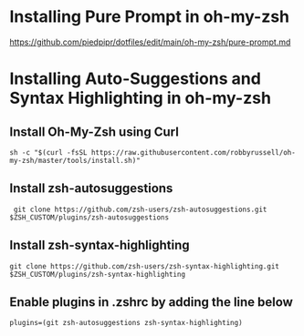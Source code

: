 Installing Pure Prompt in oh-my-zsh
======================================
https://github.com/piedpipr/dotfiles/edit/main/oh-my-zsh/pure-prompt.md




Installing Auto-Suggestions and Syntax Highlighting in oh-my-zsh
======================================

Install Oh-My-Zsh using Curl
--------------------------------

```sh -c "$(curl -fsSL https://raw.githubusercontent.com/robbyrussell/oh-my-zsh/master/tools/install.sh)"```

Install zsh-autosuggestions
--------------------------------
``` git clone https://github.com/zsh-users/zsh-autosuggestions.git $ZSH_CUSTOM/plugins/zsh-autosuggestions```

Install zsh-syntax-highlighting
--------------------------------
```git clone https://github.com/zsh-users/zsh-syntax-highlighting.git $ZSH_CUSTOM/plugins/zsh-syntax-highlighting```

Enable plugins in .zshrc by adding the line below
---------------------------------------------------
```plugins=(git zsh-autosuggestions zsh-syntax-highlighting)```
